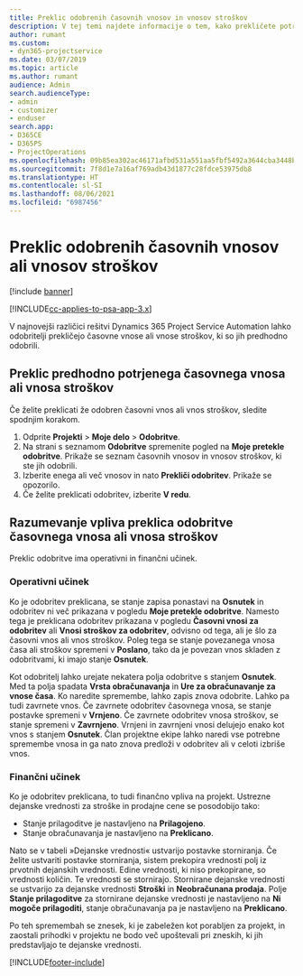 ```yaml
---
title: Preklic odobrenih časovnih vnosov in vnosov stroškov
description: V tej temi najdete informacije o tem, kako prekličete potrjen čas projekta in transakcijo stroškov.
author: rumant
ms.custom:
- dyn365-projectservice
ms.date: 03/07/2019
ms.topic: article
ms.author: rumant
audience: Admin
search.audienceType:
- admin
- customizer
- enduser
search.app:
- D365CE
- D365PS
- ProjectOperations
ms.openlocfilehash: 09b85ea302ac46171afbd531a551aa5fbf5492a3644cba3448be03009840228c
ms.sourcegitcommit: 7f8d1e7a16af769adb43d1877c28fdce53975db8
ms.translationtype: HT
ms.contentlocale: sl-SI
ms.lasthandoff: 08/06/2021
ms.locfileid: "6987456"
---
```

# <a name="cancel-previously-approved-time-or-expense-entries"></a>Preklic odobrenih časovnih vnosov ali vnosov stroškov

[!include [banner](../includes/psa-now-project-operations.md)]

[!INCLUDE[cc-applies-to-psa-app-3.x](../includes/cc-applies-to-psa-app-3x.md)]

V najnovejši različici rešitvi Dynamics 365 Project Service Automation lahko odobritelji prekličejo časovne vnose ali vnose stroškov, ki so jih predhodno odobrili.

## <a name="cancel-a-previously-approved-time-or-expense-entry"></a>Preklic predhodno potrjenega časovnega vnosa ali vnosa stroškov

Če želite preklicati že odobren časovni vnos ali vnos stroškov, sledite spodnjim korakom.

1. Odprite **Projekti** \> **Moje delo** \> **Odobritve**.
2. Na strani s seznamom **Odobritve** spremenite pogled na **Moje pretekle odobritve**. Prikaže se seznam časovnih vnosov in vnosov stroškov, ki ste jih odobrili.
3. Izberite enega ali več vnosov in nato **Prekliči odobritev**. Prikaže se opozorilo.
4. Če želite preklicati odobritev, izberite **V redu**.

## <a name="understand-the-impact-of-canceling-a-time-or-expense-entry-approval"></a>Razumevanje vpliva preklica odobritve časovnega vnosa ali vnosa stroškov

Preklic odobritve ima operativni in finančni učinek.

### <a name="operational-impact"></a>Operativni učinek

Ko je odobritev preklicana, se stanje zapisa ponastavi na **Osnutek** in odobritev ni več prikazana v pogledu **Moje pretekle odobritve**. Namesto tega je preklicana odobritev prikazana v pogledu **Časovni vnosi za odobritev** ali **Vnosi stroškov za odobritev**, odvisno od tega, ali je šlo za časovni vnos ali vnos stroškov. Poleg tega se stanje povezanega vnosa časa ali stroškov spremeni v **Poslano**, tako da je povezan vnos skladen z odobritvami, ki imajo stanje **Osnutek**.

Kot odobritelj lahko urejate nekatera polja odobritve s stanjem **Osnutek**. Med ta polja spadata **Vrsta obračunavanja** in **Ure za obračunavanje za vnose časa**. Ko naredite spremembe, lahko zapis znova odobrite. Lahko pa tudi zavrnete vnos. Če zavrnete odobritev časovnega vnosa, se stanje postavke spremeni v **Vrnjeno**. Če zavrnete odobritev vnosa stroškov, se stanje spremeni v **Zavrnjeno**. Vrnjeni in zavrnjeni vnosi delujejo enako kot vnos s stanjem **Osnutek**. Član projektne ekipe lahko naredi vse potrebne spremembe vnosa in ga nato znova predloži v odobritev ali v celoti izbriše vnos.

### <a name="financial-impact"></a>Finančni učinek

Ko je odobritev preklicana, to tudi finančno vpliva na projekt. Ustrezne dejanske vrednosti za stroške in prodajne cene se posodobijo tako:

- Stanje prilagoditve je nastavljeno na **Prilagojeno**.
- Stanje obračunavanja je nastavljeno na **Preklicano**.

Nato se v tabeli »Dejanske vrednosti« ustvarijo postavke storniranja. Če želite ustvariti postavke storniranja, sistem prekopira vrednosti polj iz prvotnih dejanskih vrednosti. Edine vrednosti, ki niso prekopirane, so vrednosti količin. Te vrednosti se stornirajo. Stornirane dejanske vrednosti se ustvarijo za dejanske vrednosti **Stroški** in **Neobračunana prodaja**. Polje **Stanje prilagoditve** za stornirane dejanske vrednosti je nastavljeno na **Ni mogoče prilagoditi**, stanje obračunavanja pa je nastavljeno na **Preklicano**.

Po teh spremembah se znesek, ki je zabeležen kot porabljen za projekt, in zaostali prihodki v projektu ne bodo več upoštevali pri zneskih, ki jih predstavljajo te dejanske vrednosti.


[!INCLUDE[footer-include](../includes/footer-banner.md)]